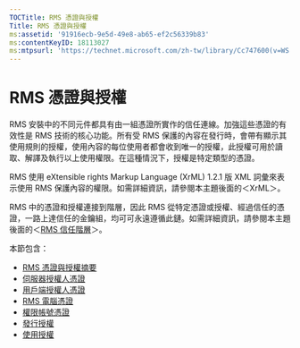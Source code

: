 ```yaml
---
TOCTitle: RMS 憑證與授權
Title: RMS 憑證與授權
ms:assetid: '91916ecb-9e5d-49e8-ab65-ef2c56339b83'
ms:contentKeyID: 18113027
ms:mtpsurl: 'https://technet.microsoft.com/zh-tw/library/Cc747600(v=WS.10)'
---
```


RMS 憑證與授權
==============

RMS 安裝中的不同元件都具有由一組憑證所實作的信任連線。加強這些憑證的有效性是 RMS 技術的核心功能。所有受 RMS 保護的內容在發行時，會帶有顯示其使用規則的授權，使用內容的每位使用者都會收到唯一的授權，此授權可用於讀取、解譯及執行以上使用權限。在這種情況下，授權是特定類型的憑證。

RMS 使用 eXtensible rights Markup Language (XrML) 1.2.1 版 XML 詞彙來表示使用 RMS 保護內容的權限。如需詳細資訊，請參閱本主題後面的＜XrML＞。

RMS 中的憑證和授權連接到階層，因此 RMS 從特定憑證或授權、經過信任的憑證，一路上達信任的金鑰組，均可可永遠遵循此鏈。如需詳細資訊，請參閱本主題後面的＜[RMS 信任階層](https://technet.microsoft.com/2d44182f-a653-4383-aba1-dade53f7cf9a)＞。

本節包含：

-   [RMS 憑證與授權摘要](https://technet.microsoft.com/637ccfca-318e-4346-85b5-0945b058fb9c)
-   [伺服器授權人憑證](https://technet.microsoft.com/0b35fbcd-25a9-4587-898d-9a30fd1d3c5b)
-   [用戶端授權人憑證](https://technet.microsoft.com/bfb36387-3e15-4cde-8b8f-482219569a64)
-   [RMS 電腦憑證](https://technet.microsoft.com/1841d53e-d01b-47c3-9d43-3805ceefed5a)
-   [權限帳號憑證](https://technet.microsoft.com/2ff315cc-211d-4e6e-85e8-56867c2abd94)
-   [發行授權](https://technet.microsoft.com/187228fc-370b-4e23-a53a-21bb296b84a1)
-   [使用授權](https://technet.microsoft.com/6e609db3-49b3-4cac-a34c-8a96da627067)